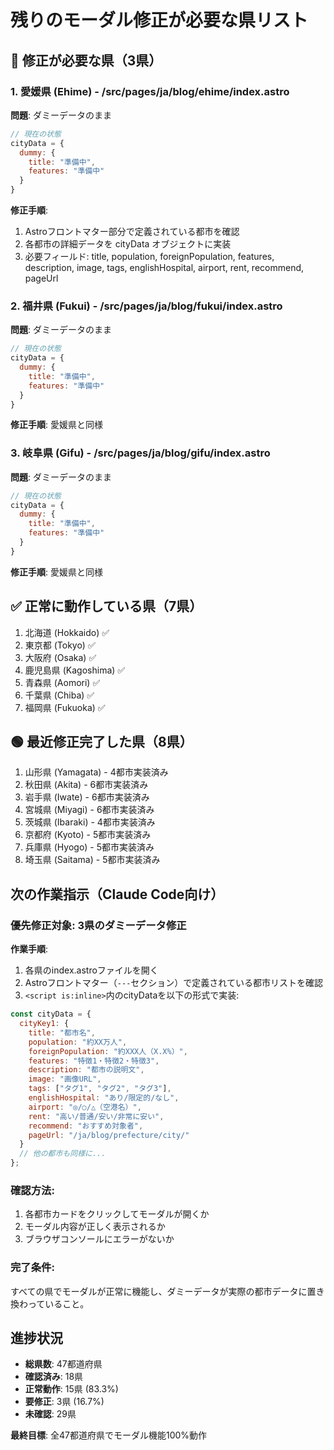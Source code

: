 # 残りのモーダル修正が必要な県リスト

## 🔴 修正が必要な県（3県）

### 1. 愛媛県 (Ehime) - /src/pages/ja/blog/ehime/index.astro
**問題**: ダミーデータのまま
```javascript
// 現在の状態
cityData = { 
  dummy: { 
    title: "準備中", 
    features: "準備中" 
  } 
}
```

**修正手順**:
1. Astroフロントマター部分で定義されている都市を確認
2. 各都市の詳細データを cityData オブジェクトに実装
3. 必要フィールド: title, population, foreignPopulation, features, description, image, tags, englishHospital, airport, rent, recommend, pageUrl

### 2. 福井県 (Fukui) - /src/pages/ja/blog/fukui/index.astro  
**問題**: ダミーデータのまま
```javascript
// 現在の状態
cityData = { 
  dummy: { 
    title: "準備中", 
    features: "準備中" 
  } 
}
```

**修正手順**: 愛媛県と同様

### 3. 岐阜県 (Gifu) - /src/pages/ja/blog/gifu/index.astro
**問題**: ダミーデータのまま  
```javascript
// 現在の状態
cityData = { 
  dummy: { 
    title: "準備中", 
    features: "準備中" 
  } 
}
```

**修正手順**: 愛媛県と同様

## ✅ 正常に動作している県（7県）
1. 北海道 (Hokkaido) ✅
2. 東京都 (Tokyo) ✅
3. 大阪府 (Osaka) ✅  
4. 鹿児島県 (Kagoshima) ✅
5. 青森県 (Aomori) ✅
6. 千葉県 (Chiba) ✅
7. 福岡県 (Fukuoka) ✅

## 🟢 最近修正完了した県（8県）
1. 山形県 (Yamagata) - 4都市実装済み
2. 秋田県 (Akita) - 6都市実装済み
3. 岩手県 (Iwate) - 6都市実装済み
4. 宮城県 (Miyagi) - 6都市実装済み
5. 茨城県 (Ibaraki) - 4都市実装済み
6. 京都府 (Kyoto) - 5都市実装済み
7. 兵庫県 (Hyogo) - 5都市実装済み
8. 埼玉県 (Saitama) - 5都市実装済み

## 次の作業指示（Claude Code向け）

### 優先修正対象: 3県のダミーデータ修正

**作業手順**:
1. 各県のindex.astroファイルを開く
2. Astroフロントマター（`---`セクション）で定義されている都市リストを確認
3. `<script is:inline>`内のcityDataを以下の形式で実装:

```javascript
const cityData = {
  cityKey1: {
    title: "都市名",
    population: "約XX万人", 
    foreignPopulation: "約XXX人（X.X%）",
    features: "特徴1・特徴2・特徴3",
    description: "都市の説明文",
    image: "画像URL",
    tags: ["タグ1", "タグ2", "タグ3"],
    englishHospital: "あり/限定的/なし",
    airport: "◎/○/△（空港名）",
    rent: "高い/普通/安い/非常に安い", 
    recommend: "おすすめ対象者",
    pageUrl: "/ja/blog/prefecture/city/"
  }
  // 他の都市も同様に...
};
```

### 確認方法:
1. 各都市カードをクリックしてモーダルが開くか
2. モーダル内容が正しく表示されるか
3. ブラウザコンソールにエラーがないか

### 完了条件:
すべての県でモーダルが正常に機能し、ダミーデータが実際の都市データに置き換わっていること。

## 進捗状況
- **総県数**: 47都道府県
- **確認済み**: 18県
- **正常動作**: 15県 (83.3%)
- **要修正**: 3県 (16.7%)
- **未確認**: 29県

**最終目標**: 全47都道府県でモーダル機能100%動作